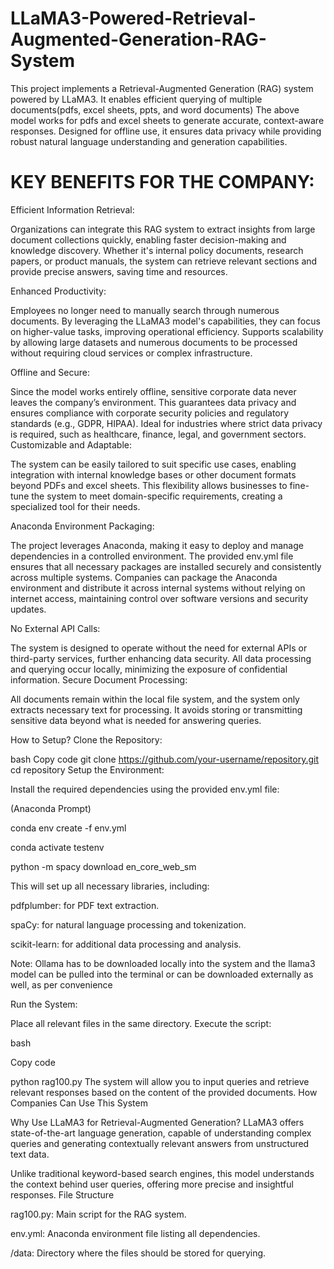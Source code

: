 # LLaMA3-Powered-Retrieval-Augmented-Generation-RAG-System
This project implements a Retrieval-Augmented Generation (RAG) system powered by LLaMA3. It enables efficient querying of multiple documents(pdfs, excel sheets, ppts, and word documents) The above model works for pdfs and excel sheets to generate accurate, context-aware responses. Designed for offline use, it ensures data privacy while providing robust natural language understanding and generation capabilities.

# KEY BENEFITS FOR THE COMPANY:

Efficient Information Retrieval:

Organizations can integrate this RAG system to extract insights from large document collections quickly, enabling faster decision-making and knowledge discovery.
Whether it's internal policy documents, research papers, or product manuals, the system can retrieve relevant sections and provide precise answers, saving time and resources.

Enhanced Productivity:

Employees no longer need to manually search through numerous documents. By leveraging the LLaMA3 model's capabilities, they can focus on higher-value tasks, improving operational efficiency.
Supports scalability by allowing large datasets and numerous documents to be processed without requiring cloud services or complex infrastructure.

Offline and Secure:

Since the model works entirely offline, sensitive corporate data never leaves the company’s environment. This guarantees data privacy and ensures compliance with corporate security policies and regulatory standards (e.g., GDPR, HIPAA).
Ideal for industries where strict data privacy is required, such as healthcare, finance, legal, and government sectors.
Customizable and Adaptable:

The system can be easily tailored to suit specific use cases, enabling integration with internal knowledge bases or other document formats beyond PDFs and excel sheets.
This flexibility allows businesses to fine-tune the system to meet domain-specific requirements, creating a specialized tool for their needs.

Anaconda Environment Packaging:

The project leverages Anaconda, making it easy to deploy and manage dependencies in a controlled environment. The provided env.yml file ensures that all necessary packages are installed securely and consistently across multiple systems.
Companies can package the Anaconda environment and distribute it across internal systems without relying on internet access, maintaining control over software versions and security updates.

No External API Calls:

The system is designed to operate without the need for external APIs or third-party services, further enhancing data security. All data processing and querying occur locally, minimizing the exposure of confidential information.
Secure Document Processing:

All documents remain within the local file system, and the system only extracts necessary text for processing. It avoids storing or transmitting sensitive data beyond what is needed for answering queries.

How to Setup?
Clone the Repository:

bash
Copy code
git clone https://github.com/your-username/repository.git
cd repository
Setup the Environment:

Install the required dependencies using the provided env.yml file:

(Anaconda Prompt)

conda env create -f env.yml

conda activate testenv

python -m spacy download en_core_web_sm

This will set up all necessary libraries, including:

pdfplumber: for PDF text extraction.

spaCy: for natural language processing and tokenization.

scikit-learn: for additional data processing and analysis.

Note: Ollama has to be downloaded locally into the system and the llama3 model can be pulled into the terminal or can be downloaded externally as well, as per convenience

Run the System:

Place all relevant files in the same directory.
Execute the script:

bash

Copy code

python rag100.py
The system will allow you to input queries and retrieve relevant responses based on the content of the provided documents.
How Companies Can Use This System

Why Use LLaMA3 for Retrieval-Augmented Generation?
LLaMA3 offers state-of-the-art language generation, capable of understanding complex queries and generating contextually relevant answers from unstructured text data.

Unlike traditional keyword-based search engines, this model understands the context behind user queries, offering more precise and insightful responses.
File Structure

rag100.py: Main script for the RAG system.

env.yml: Anaconda environment file listing all dependencies.

/data: Directory where the files should be stored for querying.
